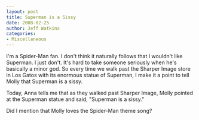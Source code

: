 ```yaml
---
layout: post
title: Superman is a Sissy
date: 2008-02-25
author: Jeff Watkins
categories:
- Miscellaneous
---
```


I'm a Spider-Man fan. I don't think it naturally follows that I wouldn't like Superman. I just don't. It's hard to take someone seriously when he's basically a minor god. So every time we walk past the Sharper Image store in Los Gatos with its enormous statue of Superman, I make it a point to tell Molly that Superman is a sissy.

Today, Anna tells me that as they walked past Sharper Image, Molly pointed at the Superman statue and said, "Superman is a sissy."

Did I mention that Molly loves the Spider-Man theme song?